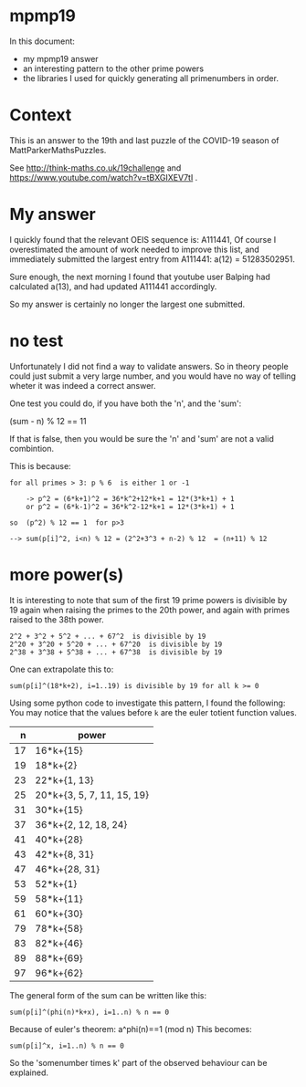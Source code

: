 mpmp19
======

In this document:
 * my mpmp19 answer
 * an interesting pattern to the other prime powers
 * the libraries I used for quickly generating all primenumbers in order.


Context
=======

This is an answer to the 19th and last puzzle of the COVID-19 season of MattParkerMathsPuzzles.

See http://think-maths.co.uk/19challenge and https://www.youtube.com/watch?v=tBXGIXEV7tI .


My answer
=========

I quickly found that the relevant OEIS sequence is: A111441, 
Of course I overestimated the amount of work needed to improve this list,
and immediately submitted the largest entry from A111441: a(12) =  51283502951.

Sure enough, the next morning I found that youtube user Balping had calculated a(13),
and had updated A111441 accordingly.

So my answer is certainly no longer the largest one submitted.


no test
=======

Unfortunately I did not find a way to validate answers. So in theory people
could just submit a very large number, and you would have no way of telling
wheter it was indeed a correct answer.

One test you could do, if you have both the 'n', and the 'sum':

   (sum - n) % 12 == 11

If that is false, then you would be sure the 'n' and 'sum' are not a valid combintion.

This is because:

    for all primes > 3: p % 6  is either 1 or -1

        -> p^2 = (6*k+1)^2 = 36*k^2+12*k+1 = 12*(3*k+1) + 1
        or p^2 = (6*k-1)^2 = 36*k^2-12*k+1 = 12*(3*k+1) + 1

    so  (p^2) % 12 == 1  for p>3

    --> sum(p[i]^2, i<n) % 12 = (2^2+3^3 + n-2) % 12  = (n+11) % 12



more power(s)
=============

It is interesting to note that sum of the first 19 prime powers is divisible by
19 again when raising the primes to the 20th power, and again with primes
raised to the 38th power.

    2^2 + 3^2 + 5^2 + ... + 67^2  is divisible by 19
    2^20 + 3^20 + 5^20 + ... + 67^20  is divisible by 19
    2^38 + 3^38 + 5^38 + ... + 67^38  is divisible by 19

One can extrapolate this to:

    sum(p[i]^(18*k+2), i=1..19) is divisible by 19 for all k >= 0

Using some python code to investigate this pattern, I found the following:
You may notice that the values before `k` are the euler totient function values.


|   n | power    |
| ---:| -------------------- |
|  17 |     16\*k+{15}                         |
|  19 |     18\*k+{2}                          |
|  23 |     22\*k+{1, 13}                      |
|  25 |     20\*k+{3, 5, 7, 11, 15, 19}        |
|  31 |     30\*k+{15}                         |
|  37 |     36\*k+{2, 12, 18, 24}              |
|  41 |     40\*k+{28}                         |
|  43 |     42\*k+{8, 31}                      |
|  47 |     46\*k+{28, 31}                     |
|  53 |     52\*k+{1}                          |
|  59 |     58\*k+{11}                         |
|  61 |     60\*k+{30}                         |
|  79 |     78\*k+{58}                         |
|  83 |     82\*k+{46}                         |
|  89 |     88\*k+{69}                         |
|  97 |     96\*k+{62}                         |


The general form of the sum can be written like this:

    sum(p[i]^(phi(n)*k+x), i=1..n) % n == 0

Because of euler's theorem:  a^phi(n)==1 (mod n)
This becomes:

    sum(p[i]^x, i=1..n) % n == 0

So the 'somenumber times k' part of the observed behaviour can be explained.


